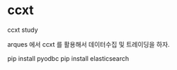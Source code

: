 # ccxt
ccxt study

arques 에서 ccxt 를 활용해서 데이터수집 및 트레이딩을 하자.



pip install pyodbc
pip install elasticsearch
